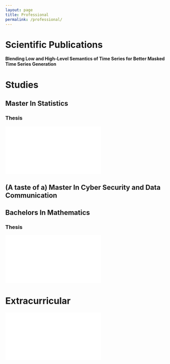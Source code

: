 ```yaml
---
layout: page
title: Professional
permalink: /professional/
---
```



# Scientific Publications

**Blending Low and High-Level Semantics of Time Series for Better Masked Time Series Generation**


# Studies

## Master In Statistics



### Thesis

![pdf](/assets/Master_thesis.pdf)

## (A taste of a) Master In Cyber Security and Data Communication



## Bachelors In Mathematics

### Thesis

![pdf](/assets/professional/Bachelor_thesis.pdf)


# Extracurricular

![pdf](/assets/professional/AlgDat_kompendium.pdf)